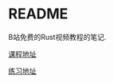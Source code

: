 # README

B站免费的Rust视频教程的笔记.

[课程地址](https://www.bilibili.com/video/BV1hp4y1k7SV/)

[练习地址](https://practice-zh.course.rs/why-exercise.html)